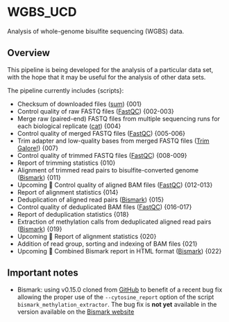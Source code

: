 # WGBS_UCD
Analysis of whole-genome bisulfite sequencing (WGBS) data.

## Overview

This pipeline is being developed for the analysis of a particular data set, with the hope that it may be useful for the analysis of other data sets.

The pipeline currently includes {scripts}:

- Checksum of downloaded files ([sum](http://man7.org/linux/man-pages/man1/sum.1.html)) {001}
- Control quality of raw FASTQ files ([FastQC](http://www.bioinformatics.babraham.ac.uk/projects/fastqc/)) {002-003}
- Merge raw (paired-end) FASTQ files from multiple sequencing runs for each biological replicate ([cat](http://manpages.ubuntu.com/manpages/saucy/man1/cat.1.html)) {004}
- Control quality of merged FASTQ files ([FastQC](http://www.bioinformatics.babraham.ac.uk/projects/fastqc/)) {005-006}
- Trim adapter and low-quality bases from merged FASTQ files ([Trim Galore!](http://www.bioinformatics.babraham.ac.uk/projects/trim_galore/)) {007}
- Control quality of trimmed FASTQ files ([FastQC](http://www.bioinformatics.babraham.ac.uk/projects/fastqc/)) {008-009}
- Report of trimming statistics {010}
- Alignment of trimmed read pairs to bisulfite-converted genome ([Bismark](http://www.bioinformatics.babraham.ac.uk/projects/bismark/)) {011}
- Upcoming :red_circle: Control quality of aligned BAM files ([FastQC](http://www.bioinformatics.babraham.ac.uk/projects/fastqc/)) {012-013}
- Report of alignment statistics {014}
- Deduplication of aligned read pairs ([Bismark](http://www.bioinformatics.babraham.ac.uk/projects/bismark/)) {015}
- Control quality of deduplicated BAM files ([FastQC](http://www.bioinformatics.babraham.ac.uk/projects/fastqc/)) {016-017}
- Report of deduplication statistics {018}
- Extraction of methylation calls from deduplicated aligned read pairs ([Bismark](http://www.bioinformatics.babraham.ac.uk/projects/bismark/)) {019}
- Upcoming :red_circle: Report of alignment statistics {020}
- Addition of read group, sorting and indexing of BAM files {021}
- Upcoming :red_circle: Combined Bismark report in HTML format ([Bismark](http://www.bioinformatics.babraham.ac.uk/projects/bismark/)) {022}

## Important notes

- Bismark: using v0.15.0 cloned from [GitHub](https://github.com/FelixKrueger/Bismark) to benefit of a recent bug fix allowing the proper use of the `--cytosine_report` option of the script `bismark_methylation_extractor`. The bug fix is **not yet** available in the version available on the [Bismark website](http://www.bioinformatics.babraham.ac.uk/projects/download.html#bismark)
